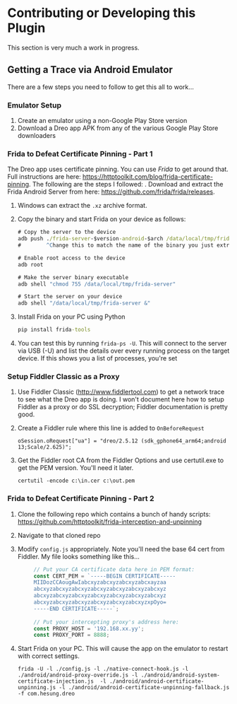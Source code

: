 # Contributing or Developing this Plugin

This section is very much a work in progress.

## Getting a Trace via Android Emulator

There are a few steps you need to follow to get this all to work...

### Emulator Setup

1. Create an emulator using a non-Google Play Store version
1. Download a Dreo app APK from any of the various Google Play Store downloaders

### Frida to Defeat Certificate Pinning - Part 1
The Dreo app uses certificate pinning. You can use *Frida* to get around that.  Full instructions are here: https://httptoolkit.com/blog/frida-certificate-pinning. The following are the steps I followed:
. Download and extract the Frida Android Server from here:  https://github.com/frida/frida/releases.
1. Windows can extract the `.xz` archive format.
1. Copy the binary and start Frida on your device as follows:
    ```bat
    # Copy the server to the device
    adb push ./frida-server-$version-android-$arch /data/local/tmp/frida-server
    #        ^Change this to match the name of the binary you just extracted
    
    # Enable root access to the device
    adb root
    
    # Make the server binary executable
    adb shell "chmod 755 /data/local/tmp/frida-server"
    
    # Start the server on your device
    adb shell "/data/local/tmp/frida-server &"
    ```
1. Install Frida on your PC using Python
    ```bat
    pip install frida-tools
    ```

1. You can test this by running `frida-ps -U`. This will connect to the server via USB (-U) and list the details over every running process on the target device. If this shows you a list of processes, you're set

### Setup Fiddler Classic as a Proxy
1. Use Fiddler Classic (http://www.fiddlertool.com) to get a network trace to see what the Dreo app is doing. I won't document here how to setup Fiddler as a proxy or do SSL decryption; Fiddler documentation is pretty good.
1. Create a Fiddler rule where this line is added to `OnBeforeRequest`

    ```
    oSession.oRequest["ua"] = "dreo/2.5.12 (sdk_gphone64_arm64;android 13;Scale/2.625)";
    ```
1. Get the Fiddler root CA from the Fiddler Options and use certutil.exe to get the PEM version.  You'll need it later.
   
    ```
    certutil -encode c:\in.cer c:\out.pem
    ```
           
### Frida to Defeat Certificate Pinning - Part 2
1. Clone the following repo which contains a bunch of handy scripts: https://github.com/httptoolkit/frida-interception-and-unpinning
1. Navigate to that cloned repo
1. Modify `config.js` appropriately. Note you'll need the base 64 cert from Fiddler. My file looks something like this...

   ```js
        // Put your CA certificate data here in PEM format:
        const CERT_PEM = `-----BEGIN CERTIFICATE-----
        MIIDozCCAougAwIabcxyzabcxyzabcxyzabcxayzaa
        abcxyzabcxyzabcxyzabcxyzabcxyzabcxyzabcxyz
        abcxyzabcxyzabcxyzabcxyzabcxyzabcxyzabcxyz
        abcxyzabcxyzabcxyzabcxyzabcxyzabcxyzxpOyo=
        -----END CERTIFICATE-----`;
        
        // Put your intercepting proxy's address here:
        const PROXY_HOST = '192.168.xx.yy';
        const PROXY_PORT = 8888;
   ```
   
1. Start Frida on your PC.  This will cause the app on the emulator to restart with correct settings.

    ```
    frida -U -l ./config.js -l ./native-connect-hook.js -l ./android/android-proxy-override.js -l ./android/android-system-certificate-injection.js  -l ./android/android-certificate-unpinning.js -l ./android/android-certificate-unpinning-fallback.js -f com.hesung.dreo
    ```

